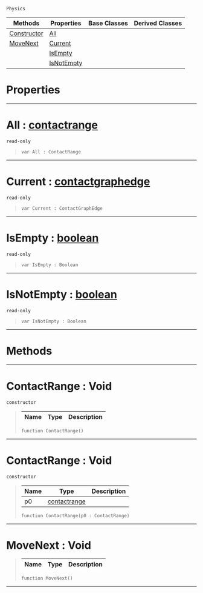  `Physics`

|Methods|Properties|Base Classes|Derived Classes|
|---|---|---|---|
|[ Constructor](https://github.com/dragonCASTjosh/PlasmaDocs/blob/master/code_reference/class_reference/contactrange.markdown#contactrange-void)|[ All](https://github.com/dragonCASTjosh/PlasmaDocs/blob/master/code_reference/class_reference/contactrange.markdown#all-plasma-engine-document)| | |
|[ MoveNext](https://github.com/dragonCASTjosh/PlasmaDocs/blob/master/code_reference/class_reference/contactrange.markdown#movenext-void)|[ Current](https://github.com/dragonCASTjosh/PlasmaDocs/blob/master/code_reference/class_reference/contactrange.markdown#current-plasma-engine-docu)| | |
| |[ IsEmpty](https://github.com/dragonCASTjosh/PlasmaDocs/blob/master/code_reference/class_reference/contactrange.markdown#isempty-plasma-engine-docu)| | |
| |[ IsNotEmpty](https://github.com/dragonCASTjosh/PlasmaDocs/blob/master/code_reference/class_reference/contactrange.markdown#isnotempty-plasma-engine-d)| | |


 #  Properties


---  
 #  All : [contactrange](https://github.com/dragonCASTjosh/PlasmaDocs/blob/master/code_reference/class_reference/contactrange.markdown)

 `read-only`

> 
> ``` lang=cpp, name=Lightning
> var All : ContactRange


---  
 #  Current : [contactgraphedge](https://github.com/dragonCASTjosh/PlasmaDocs/blob/master/code_reference/class_reference/contactgraphedge.markdown)

 `read-only`

> 
> ``` lang=cpp, name=Lightning
> var Current : ContactGraphEdge


---  
 #  IsEmpty : [boolean](https://github.com/dragonCASTjosh/PlasmaDocs/blob/master/code_reference/lightning_base_types/boolean.markdown)

 `read-only`

> 
> ``` lang=cpp, name=Lightning
> var IsEmpty : Boolean


---  
 #  IsNotEmpty : [boolean](https://github.com/dragonCASTjosh/PlasmaDocs/blob/master/code_reference/lightning_base_types/boolean.markdown)

 `read-only`

> 
> ``` lang=cpp, name=Lightning
> var IsNotEmpty : Boolean


---  
 #  Methods


---  
 #  ContactRange : Void

 `constructor`

> 
> |Name|Type|Description|
> |---|---|---|
> ``` lang=cpp, name=Lightning
> function ContactRange()
> ``` 


---  
 #  ContactRange : Void

 `constructor`

> 
> |Name|Type|Description|
> |---|---|---|
> |p0|[contactrange](https://github.com/dragonCASTjosh/PlasmaDocs/blob/master/code_reference/class_reference/contactrange.markdown)| |
> ``` lang=cpp, name=Lightning
> function ContactRange(p0 : ContactRange)
> ``` 


---  
 #  MoveNext : Void

> 
> |Name|Type|Description|
> |---|---|---|
> ``` lang=cpp, name=Lightning
> function MoveNext()
> ``` 


---  
 

 